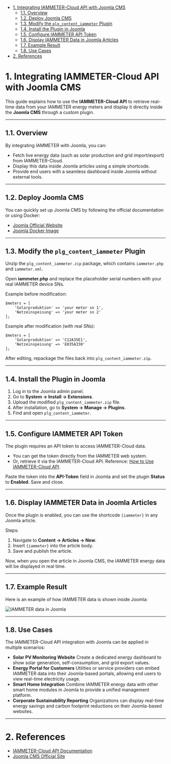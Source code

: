 

- [1. Integrating IAMMETER-Cloud API with Joomla CMS](#1-integrating-iammeter-cloud-api-with-joomla-cms)
  - [1.1. Overview](#11-overview)
  - [1.2. Deploy Joomla CMS](#12-deploy-joomla-cms)
  - [1.3. Modify the `plg_content_iammeter` Plugin](#13-modify-the-plg_content_iammeter-plugin)
  - [1.4. Install the Plugin in Joomla](#14-install-the-plugin-in-joomla)
  - [1.5. Configure IAMMETER API Token](#15-configure-iammeter-api-token)
  - [1.6. Display IAMMETER Data in Joomla Articles](#16-display-iammeter-data-in-joomla-articles)
  - [1.7. Example Result](#17-example-result)
  - [1.8. Use Cases](#18-use-cases)
- [2. References](#2-references)


# 1. Integrating IAMMETER-Cloud API with Joomla CMS

This guide explains how to use the **IAMMETER-Cloud API** to retrieve real-time data from your IAMMETER energy meters and display it directly inside the **Joomla CMS** through a custom plugin.



------

## 1.1. Overview

By integrating IAMMETER with Joomla, you can:

- Fetch live energy data (such as solar production and grid import/export) from IAMMETER-Cloud.
- Display this data inside Joomla articles using a simple shortcode.
- Provide end users with a seamless dashboard inside Joomla without external tools.

------

## 1.2. Deploy Joomla CMS

You can quickly set up Joomla CMS by following the official documentation or using Docker:

- [Joomla Official Website](https://www.joomla.org/)
- [Joomla Docker Image](https://hub.docker.com/_/joomla)

------

## 1.3. Modify the `plg_content_iammeter` Plugin

Unzip the `plg_content_iammeter.zip` package, which contains `iammeter.php` and `iammeter.xml`.

Open **iammeter.php** and replace the placeholder serial numbers with your real IAMMETER device SNs.

Example before modification:

```
$meters = [
    'Solarproduktion' => 'your meter sn 1',
    'Netzeinspeisung' => 'your meter sn 2'
];
```

Example after modification (with real SNs):

```
$meters = [
    'Solarproduktion' => 'C12A35E1',
    'Netzeinspeisung' => 'E035A330'
];
```

After editing, repackage the files back into `plg_content_iammeter.zip`.

------

## 1.4. Install the Plugin in Joomla

1. Log in to the Joomla admin panel.
2. Go to **System → Install → Extensions**.
3. Upload the modified `plg_content_iammeter.zip` file.
4. After installation, go to **System → Manage → Plugins**.
5. Find and open `plg_content_iammeter`.

------

## 1.5. Configure IAMMETER API Token

The plugin requires an API token to access IAMMETER-Cloud data.

- You can get the token directly from the IAMMETER web system.
- Or, retrieve it via the IAMMETER-Cloud API. Reference: [How to Use IAMMETER-Cloud API](https://www.iammeter.com/docs/system-api).

Paste the token into the **API-Token** field in Joomla and set the plugin **Status** to **Enabled**. Save and close.

------

## 1.6. Display IAMMETER Data in Joomla Articles

Once the plugin is enabled, you can use the shortcode `{iammeter}` in any Joomla article.

Steps:

1. Navigate to **Content → Articles → New**.
2. Insert `{iammeter}` into the article body.
3. Save and publish the article.

Now, when you open the article in Joomla CMS, the IAMMETER energy data will be displayed in real time.

------

## 1.7. Example Result

Here is an example of how IAMMETER data is shown inside Joomla:

![IAMMETER data in Joomla](https://iammeterglobal.oss-accelerate.aliyuncs.com/img/image-20250925140608847.png)

------

## 1.8. Use Cases

The IAMMETER-Cloud API integration with Joomla can be applied in multiple scenarios:

- **Solar PV Monitoring Website**
   Create a dedicated energy dashboard to show solar generation, self-consumption, and grid export values.
- **Energy Portal for Customers**
   Utilities or service providers can embed IAMMETER data into their Joomla-based portals, allowing end users to view real-time electricity usage.
- **Smart Home Integration**
   Combine IAMMETER energy data with other smart home modules in Joomla to provide a unified management platform.
- **Corporate Sustainability Reporting**
   Organizations can display real-time energy savings and carbon footprint reductions on their Joomla-based websites.

------

# 2. References

- [IAMMETER-Cloud API Documentation](https://www.iammeter.com/docs/system-api)
- [Joomla CMS Official Site](https://www.joomla.org/)